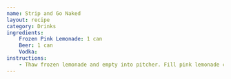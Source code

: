 ```yaml
---
name: Strip and Go Naked
layout: recipe
category: Drinks
ingredients:
    Frozen Pink Lemonade: 1 can
    Beer: 1 can
    Vodka:
instructions:
    - Thaw frozen lemonade and empty into pitcher. Fill pink lemonade can with vodka and empty into pitcher. Add beer to pitcher, top with ice, and stir.
---
```

